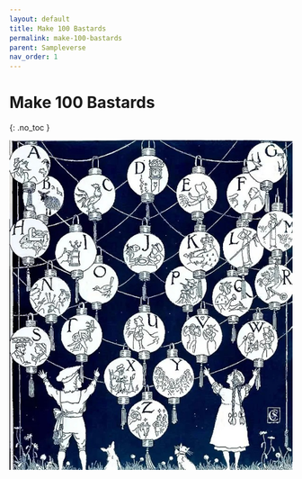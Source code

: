 ```yaml
---
layout: default
title: Make 100 Bastards
permalink: make-100-bastards
parent: Sampleverse
nav_order: 1
---
```


# Make 100 Bastards
{: .no_toc }





![Alphabet of Old Friends](../img/childs/alphabet-of-old-friends.jpeg)





